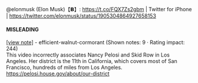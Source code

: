 @elonmusk (Elon Musk)【𝗕】: https://t.co/FQX7Zs2gbm | Twitter for iPhone | https://twitter.com/elonmusk/status/1905304864927658153

#### MISLEADING

[[view note]](https://x.com/i/birdwatch/n/1905504535583314105) - efficient-walnut-cormorant (Shown notes: 9 · Rating impact: 244)\
This video incorrectly associates Nancy Pelosi and Skid Row in Los Angeles. Her district is the 11th in California, which covers most of San Francisco, hundreds of miles from Los Angeles. https://pelosi.house.gov/about/our-district
